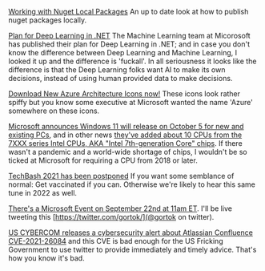 [Working with Nuget Local Packages](https://www.codemag.com/Article/2109091/Working-with-NuGet-Local-Packages) An up to date look at how to publish nuget packages locally. 

[Plan for Deep Learning in .NET](https://github.com/dotnet/machinelearning/issues/5918) The Machine Learning team at Micorosoft has published their plan for Deep Learning in .NET; and in case you don't know the difference between Deep Learning and Machine Learning, I looked it up and the difference is 'fuckall'. In all seriousness it looks like the difference is that the Deep Learning folks want AI to make its own decisions, instead of using human provided data to make decisions.

[Download New Azure Architecture Icons now!](https://www.thomasmaurer.ch/2020/07/download-new-azure-architecture-icons-now/) These icons look rather spiffy but you know some executive at Microsoft wanted the name 'Azure' somewhere on these icons.

[Microsoft announces Windows 11 will release on October 5 for new and existing PCs](https://www.windowscentral.com/windows-11-october-5-launch-date), and in other news [they've added about 10 CPUs from the 7XXX series Intel CPUs, AKA "Intel 7th-generation Core" chips](https://www.windowscentral.com/windows-11-intel-7th-gen-cpu-compatibility-announcement).  If there wasn't a pandemic and a world-wide shortage of chips, I wouldn't be so ticked at Microsoft for requiring a CPU from 2018 or later. 

[TechBash 2021 has been postponed](https://techbash.com/blog/2021/09/01/techbash-2021-postponed) If you want some semblance of normal: Get vaccinated if you can.  Otherwise we're likely to hear this same tune in 2022 as well.

[There's a Microsoft Event on September 22nd at 11am ET](https://www.microsoft.com/en-us/event). I'll be live tweeting this [https://twitter.com/gortok/](@gortok on twitter).

[US CYBERCOM releases a cybersecurity alert about Atlassian Confluence CVE-2021-26084](https://twitter.com/CNMF_CyberAlert/status/1433787671785185283) and this CVE is bad enough for the US Fricking Government to use twitter to provide immediately and timely advice. That's how you know it's bad.



